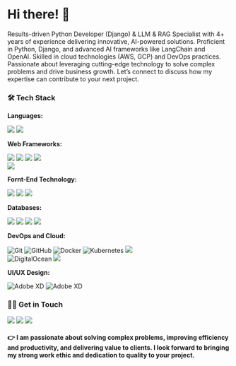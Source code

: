 # Hi there! 👋

Results-driven Python Developer (Django) & LLM & RAG Specialist with 4+ years of experience delivering innovative, AI-powered solutions. Proficient in Python, Django, and advanced AI frameworks like LangChain and OpenAI. Skilled in cloud technologies (AWS, GCP) and DevOps practices. Passionate about leveraging cutting-edge technology to solve complex problems and drive business growth. Let’s connect to discuss how my expertise can contribute to your next project.

### 🛠 Tech Stack

**Languages:**
<p>
<img src="https://img.shields.io/badge/Python-3776AB?style=for-the-badge&logo=python&logoColor=white">
<img src="https://img.shields.io/badge/JavaScript-323330?style=for-the-badge&logo=javascript&logoColor=F7DF1E">
</p>

**Web Frameworks:**
<p>
<img src="https://img.shields.io/badge/Django-092E20?style=for-the-badge&logo=Django&logoColor=white">
<img src="https://img.shields.io/badge/DRF-ff1709?style=for-the-badge&logo=DRF&logoColor=white&color=ff1709&labelColor=gray">
<img src="https://img.shields.io/badge/Celery-38B2AC?style=for-the-badge&logo=Django-Celery&logoColor=white">
<img src="https://img.shields.io/badge/Bootstrap-563D7C?style=for-the-badge&logo=bootstrap&logoColor=white"><br>
<img src="https://img.shields.io/badge/Tailwind_CSS-38B2AC?style=for-the-badge&logo=tailwind-css&logoColor=white">

</p>

**Fornt-End Technology:**
<p>
<img src="https://img.shields.io/badge/jQuery-0769AD?style=for-the-badge&logo=jquery&logoColor=white">
<img src="https://img.shields.io/badge/HTML5-E34F26?style=for-the-badge&logo=html5&logoColor=white">
<img src="https://img.shields.io/badge/CSS3-1572B6?style=for-the-badge&logo=css3&logoColor=white"><br>
</p>

**Databases:**
<p>
<img src="https://img.shields.io/badge/MySQL-00000F?style=for-the-badge&logo=mysql&logoColor=white">
<img src="https://img.shields.io/badge/PostgreSQL-316192?style=for-the-badge&logo=postgresql&logoColor=white">
<img src="https://img.shields.io/badge/SQLite-07405E?style=for-the-badge&logo=sqlite&logoColor=white">
<img src="https://img.shields.io/badge/MongoDB%20%20-CC2927?style=for-the-badge&logo=MongoDB%20%20&logoColor=white">
</p>

**DevOps and Cloud:**
<p>
<img alt="Git" src="https://img.shields.io/badge/Git%20-0089D6?style=for-the-badge&logo=Git&logoColor=white"/>
<img alt="GitHub" src="https://img.shields.io/badge/GitHub%20-0089D6?style=for-the-badge&logo=GitHub&logoColor=white"/>
<img alt="Docker" src="https://img.shields.io/badge/Docker%20-0089D6?style=for-the-badge&logo=Docker&logoColor=white"/>
<img alt="Kubernetes" src="https://img.shields.io/badge/Kubernetes%20-0089D6?style=for-the-badge&logo=Kubernetes&logoColor=white"/>
<img src="https://img.shields.io/badge/AWS-4285F4?style=for-the-badge&logo=AWS&logoColor=white"><br>
<img alt="DigitalOcean" src="https://img.shields.io/badge/DigitalOcean%20-%23039BE5.svg?&style=for-the-badge&logo=Digital Ocean"/>
<img src="https://img.shields.io/badge/Heroku-430098?style=for-the-badge&logo=heroku&logoColor=white">
</p>

**UI/UX Design:**
<p>
<img alt="Adobe XD" src="https://img.shields.io/badge/adobe%20xd%20-%23FF26BE.svg?&style=for-the-badge&logo=adobe%20xd&logoColor=white"/>
<img alt="Adobe XD" src="https://img.shields.io/badge/Figma%20%20-%23FF26BE.svg?&style=for-the-badge&logo=Figma%20&logoColor=white"/>
</p>

### 🤝🏻 Get in Touch

<p>
<a href="https://www.linkedin.com/in/abdurrahimcs50/"><img src="https://img.shields.io/badge/LinkedIn-0077B5?style=for-the-badge&logo=linkedin&logoColor=white"></a>
<a href="https://dev.to/abdurrahimcs50"><img src="https://img.shields.io/badge/dev.to-0A0A0A?style=for-the-badge&logo=dev.to&logoColor=white"></a>
<a href="mailto:abdur.rahimcs50@gmail.com"><img src="https://img.shields.io/badge/Gmail-D14836?style=for-the-badge&logo=gmail&logoColor=white"></a>
</p>

#### 👉 I am passionate about solving complex problems, improving efficiency and productivity, and delivering value to clients. I look forward to bringing my strong work ethic and dedication to quality to your project.

